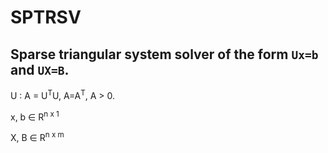 # SPTRSV

## Sparse triangular system solver of the form <code>Ux=b</code> and <code>UX=B</code>.

U : A = U<sup>T</sup>U, A=A<sup>T</sup>, A > 0.

x, b ∈ R<sup>n x 1</sup>

X, B ∈ R<sup>n x m</sup>
